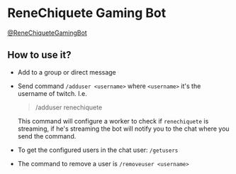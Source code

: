 # ReneChiquete Gaming Bot

[@ReneChiqueteGamingBot][1]

## How to use it?

- Add to a group or direct message
- Send command `/adduser <username>` where `<username>` it's the username of twitch. I.e.

  > /adduser renechiquete

  This command will configure a worker to check if `renechiquete` is streaming, if he's streaming the bot will notify you to the chat where you send the command.

- To get the configured users in the chat user: `/getusers`
- The command to remove a user is `/removeuser <username>`

[1]: t.me/ReneChiqueteGamingBot

